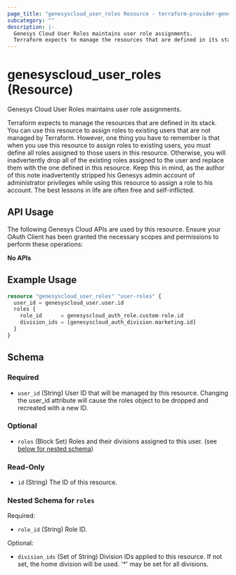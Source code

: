 ```yaml
---
page_title: "genesyscloud_user_roles Resource - terraform-provider-genesyscloud-jonesb"
subcategory: ""
description: |-
  Genesys Cloud User Roles maintains user role assignments.
  Terraform expects to manage the resources that are defined in its stack. You can use this resource to assign roles to existing users that are not managed by Terraform. However, one thing you have to remember is that when you use this resource to assign roles to existing users, you must define all roles assigned to those users in this resource. Otherwise, you will inadvertently drop all of the existing roles assigned to the user and replace them with the one defined in this resource. Keep this in mind, as the author of this note inadvertently stripped his Genesys admin account of administrator privileges while using this resource to assign a role to his account. The best lessons in life are often free and self-inflicted.
---
```

# genesyscloud_user_roles (Resource)

Genesys Cloud User Roles maintains user role assignments.

Terraform expects to manage the resources that are defined in its stack. You can use this resource to assign roles to existing users that are not managed by Terraform. However, one thing you have to remember is that when you use this resource to assign roles to existing users, you must define all roles assigned to those users in this resource. Otherwise, you will inadvertently drop all of the existing roles assigned to the user and replace them with the one defined in this resource. Keep this in mind, as the author of this note inadvertently stripped his Genesys admin account of administrator privileges while using this resource to assign a role to his account. The best lessons in life are often free and self-inflicted.

## API Usage
The following Genesys Cloud APIs are used by this resource. Ensure your OAuth Client has been granted the necessary scopes and permissions to perform these operations:

**No APIs**

## Example Usage

```terraform
resource "genesyscloud_user_roles" "user-roles" {
  user_id = genesyscloud_user.user.id
  roles {
    role_id      = genesyscloud_auth_role.custom-role.id
    division_ids = [genesyscloud_auth_division.marketing.id]
  }
}
```

<!-- schema generated by tfplugindocs -->
## Schema

### Required

- `user_id` (String) User ID that will be managed by this resource. Changing the user_id attribute will cause the roles object to be dropped and recreated with a new ID.

### Optional

- `roles` (Block Set) Roles and their divisions assigned to this user. (see [below for nested schema](#nestedblock--roles))

### Read-Only

- `id` (String) The ID of this resource.

<a id="nestedblock--roles"></a>
### Nested Schema for `roles`

Required:

- `role_id` (String) Role ID.

Optional:

- `division_ids` (Set of String) Division IDs applied to this resource. If not set, the home division will be used. '*' may be set for all divisions.

